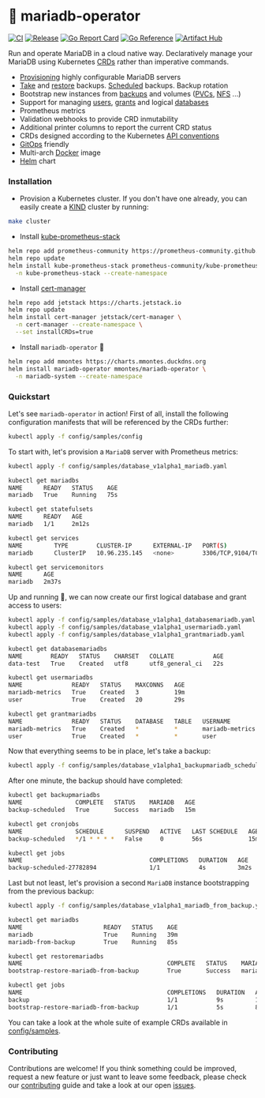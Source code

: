 # 🦭 mariadb-operator
[![CI](https://github.com/mmontes11/mariadb-operator/actions/workflows/ci.yml/badge.svg)](https://github.com/mmontes11/mariadb-operator/actions/workflows/ci.yml)
[![Release](https://github.com/mmontes11/mariadb-operator/actions/workflows/release.yml/badge.svg)](https://github.com/mmontes11/mariadb-operator/actions/workflows/release.yml)
[![Go Report Card](https://goreportcard.com/badge/github.com/mmontes11/mariadb-operator)](https://goreportcard.com/report/github.com/mmontes11/mariadb-operator)
[![Go Reference](https://pkg.go.dev/badge/github.com/mmontes11/mariadb-operator.svg)](https://pkg.go.dev/github.com/mmontes11/mariadb-operator)
[![Artifact Hub](https://img.shields.io/endpoint?url=https://artifacthub.io/badge/repository/mmontes)](https://artifacthub.io/packages/search?repo=mmontes)

Run and operate MariaDB in a cloud native way. Declaratively manage your MariaDB using Kubernetes [CRDs](https://kubernetes.io/docs/tasks/extend-kubernetes/custom-resources/custom-resource-definitions/) rather than imperative commands.

- [Provisioning](./config/samples/database_v1alpha1_mariadb.yaml) highly configurable MariaDB servers
- [Take](./config/samples/database_v1alpha1_backupmariadb.yaml) and [restore](./config/samples/database_v1alpha1_restoremariadb.yaml) backups. [Scheduled](./config/samples/database_v1alpha1_backupmariadb_scheduled.yaml) backups. Backup rotation
- Bootstrap new instances from [backups](./config/samples/database_v1alpha1_mariadb_from_backup.yaml) and volumes ([PVCs](./config/samples/database_v1alpha1_mariadb_from_pvc.yaml), [NFS](./config/samples/database_v1alpha1_mariadb_from_nfs.yaml) ...)
- Support for managing [users](./config/samples/database_v1alpha1_usermariadb.yaml), [grants](./config/samples/database_v1alpha1_grantmariadb.yaml) and logical [databases](./config/samples/database_v1alpha1_databasemariadb.yaml)
- Prometheus metrics
- Validation webhooks to provide CRD inmutability
- Additional printer columns to report the current CRD status
- CRDs designed according to the Kubernetes [API conventions](https://github.com/kubernetes/community/blob/master/contributors/devel/sig-architecture/api-conventions.md)
- [GitOps](https://opengitops.dev/) friendly
- Multi-arch [Docker](https://hub.docker.com/repository/docker/mmontes11/mariadb-operator/tags?page=1&ordering=last_updated) image
- [Helm](./charts/mariadb-operator/) chart 

### Installation

- Provision a Kubernetes cluster. If you don't have one already, you can easily create a [KIND](https://kind.sigs.k8s.io/) cluster by running:
```bash
make cluster
``` 

- Install [kube-prometheus-stack](https://github.com/prometheus-community/helm-charts/tree/main/charts/kube-prometheus-stack)
```bash
helm repo add prometheus-community https://prometheus-community.github.io/helm-charts
helm repo update
helm install kube-prometheus-stack prometheus-community/kube-prometheus-stack \
  -n kube-prometheus-stack --create-namespace
``` 
- Install [cert-manager](https://github.com/cert-manager/cert-manager) 
```bash
helm repo add jetstack https://charts.jetstack.io
helm repo update
helm install cert-manager jetstack/cert-manager \
  -n cert-manager --create-namespace \
  --set installCRDs=true 
```
- Install `mariadb-operator` 🦭
```bash
helm repo add mmontes https://charts.mmontes.duckdns.org
helm install mariadb-operator mmontes/mariadb-operator \
  -n mariadb-system --create-namespace
```

### Quickstart

Let's see `mariadb-operator` in action! First of all, install the following configuration manifests that will be referenced by the CRDs further:
```bash
kubectl apply -f config/samples/config
```

To start with, let's provision a `MariaDB` server with Prometheus metrics:
```bash
kubectl apply -f config/samples/database_v1alpha1_mariadb.yaml
```
```bash
kubectl get mariadbs
NAME      READY   STATUS    AGE
mariadb   True    Running   75s

kubectl get statefulsets
NAME      READY   AGE
mariadb   1/1     2m12s

kubectl get services
NAME         TYPE        CLUSTER-IP      EXTERNAL-IP   PORT(S)             AGE
mariadb      ClusterIP   10.96.235.145   <none>        3306/TCP,9104/TCP   2m17s

kubectl get servicemonitors
NAME      AGE
mariadb   2m37s
```
Up and running 🚀, we can now create our first logical database and grant access to users:
```bash
kubectl apply -f config/samples/database_v1alpha1_databasemariadb.yaml
kubectl apply -f config/samples/database_v1alpha1_usermariadb.yaml
kubectl apply -f config/samples/database_v1alpha1_grantmariadb.yaml
```
```bash
kubectl get databasemariadbs
NAME        READY   STATUS    CHARSET   COLLATE           AGE
data-test   True    Created   utf8      utf8_general_ci   22s

kubectl get usermariadbs
NAME              READY   STATUS    MAXCONNS   AGE
mariadb-metrics   True    Created   3          19m
user              True    Created   20         29s

kubectl get grantmariadbs
NAME              READY   STATUS    DATABASE   TABLE   USERNAME          GRANTOPT   AGE
mariadb-metrics   True    Created   *          *       mariadb-metrics   false      19m
user              True    Created   *          *       user              true       36s
```
Now that everything seems to be in place, let's take a backup:
```bash
kubectl apply -f config/samples/database_v1alpha1_backupmariadb_scheduled.yaml
```
After one minute, the backup should have completed:
```bash
kubectl get backupmariadbs
NAME               COMPLETE   STATUS    MARIADB   AGE
backup-scheduled   True       Success   mariadb   15m

kubectl get cronjobs
NAME               SCHEDULE      SUSPEND   ACTIVE   LAST SCHEDULE   AGE
backup-scheduled   */1 * * * *   False     0        56s             15m

kubectl get jobs
NAME                                    COMPLETIONS   DURATION   AGE
backup-scheduled-27782894               1/1           4s         3m2s
```
Last but not least, let's provision a second `MariaDB` instance bootstrapping from the previous backup:
```bash
kubectl apply -f config/samples/database_v1alpha1_mariadb_from_backup.yaml
``` 
```bash
kubectl get mariadbs
NAME                       READY   STATUS    AGE
mariadb                    True    Running   39m
mariadb-from-backup        True    Running   85s

kubectl get restoremariadbs
NAME                                         COMPLETE   STATUS    MARIADB               AGE
bootstrap-restore-mariadb-from-backup        True       Success   mariadb-from-backup   72s

kubectl get jobs
NAME                                         COMPLETIONS   DURATION   AGE
backup                                       1/1           9s         12m
bootstrap-restore-mariadb-from-backup        1/1           5s         84s
``` 
You can take a look at the whole suite of example CRDs available in [config/samples](./config/samples/).  

### Contributing

Contributions are welcome! If you think something could be improved, request a new feature or just want to leave some feedback, please check our [contributing](./CONTRIBUTING.md) guide and take a look at our open [issues](https://github.com/mmontes11/mariadb-operator/issues).
